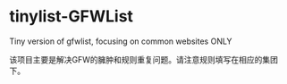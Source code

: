 # tinylist-GFWList
Tiny version of gfwlist, focusing on common websites ONLY

该项目主要是解决GFW的臃肿和规则重复问题。请注意规则填写在相应的集团下。
